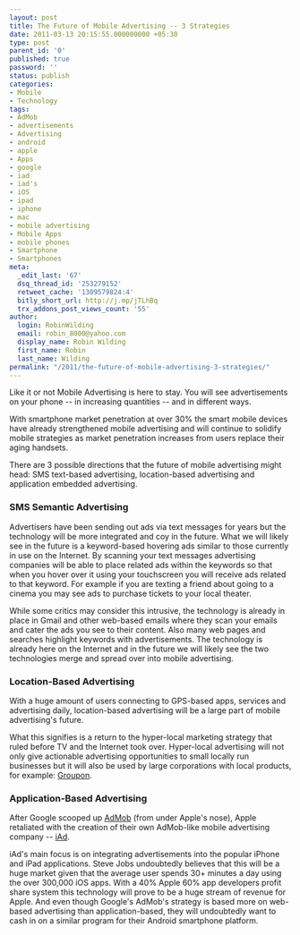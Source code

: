 ```yaml
---
layout: post
title: The Future of Mobile Advertising -- 3 Strategies
date: 2011-03-13 20:15:55.000000000 +05:30
type: post
parent_id: '0'
published: true
password: ''
status: publish
categories:
- Mobile
- Technology
tags:
- AdMob
- advertisements
- Advertising
- android
- apple
- Apps
- google
- iad
- iad's
- iOS
- ipad
- iphone
- mac
- mobile advertising
- Mobile Apps
- mobile phones
- Smartphone
- Smartphones
meta:
  _edit_last: '67'
  dsq_thread_id: '253279152'
  retweet_cache: '1309579824:4'
  bitly_short_url: http://j.mp/jTLhBq
  trx_addons_post_views_count: '55'
author:
  login: RobinWilding
  email: robin_8000@yahoo.com
  display_name: Robin Wilding
  first_name: Robin
  last_name: Wilding
permalink: "/2011/the-future-of-mobile-advertising-3-strategies/"
---
```

<p>Like it or not Mobile Advertising is here to stay. You will see advertisements on your phone -- in increasing quantities -- and in different ways. </p>
<p>With smartphone market penetration at over 30% the smart mobile devices have already strengthened mobile advertising and will continue to solidify mobile strategies as market penetration increases from users replace their aging handsets.</p>

<p>There are 3 possible directions that the future of mobile advertising might head: SMS text-based advertising, location-based advertising and application embedded advertising.</p>
<h3>SMS Semantic Advertising</h3>
<p>Advertisers have been sending out ads via text messages for years but the technology will be more integrated and coy in the future. What we will likely see in the future is a keyword-based hovering ads similar to those currently in use on the Internet. By scanning your text messages advertising companies will be able to place related ads within the keywords so that when you hover over it using your touchscreen you will receive ads related to that keyword. For example if you are texting a friend about going to a cinema you may see ads to purchase tickets to your local theater. </p>
<p>While some critics may consider this intrusive, the technology is already in place in Gmail and other web-based emails where they scan your emails and cater the ads you see to their content. Also many web pages and searches highlight keywords with advertisements. The technology is already here on the Internet and in the future we will likely see the two technologies merge and spread over into mobile advertising. </p>
<h3>Location-Based Advertising </h3>
<p>With a huge amount of users connecting to GPS-based apps, services and advertising daily, location-based advertising will be a large part of mobile advertising's future. </p>
<p>What this signifies is a return to the hyper-local marketing strategy that ruled before TV and the Internet took over. Hyper-local advertising will not only give actionable advertising opportunities to small locally run businesses but it will also be used by large corporations with local products, for example: <a href="http://www.groupon.com/">Groupon</a>.</p>
<h3>Application-Based Advertising</h3>
<p>After Google scooped up <a href="http://www.admob.com/">AdMob</a> (from under Apple's nose), Apple retaliated with the creation of their own AdMob-like mobile advertising company -- <a href="http://developer.apple.com/iad/">iAd</a>.</p>
<p>iAd's main focus is on integrating advertisements into the popular iPhone and iPad applications. Steve Jobs undoubtedly believes that this will be a huge market given that the average user spends 30+ minutes a day using the over 300,000 iOS apps.  With a 40% Apple 60% app developers profit share system this technology will prove to be a huge stream of revenue for Apple. And even though Google's AdMob's strategy is based more on web-based advertising than application-based, they will undoubtedly want to cash in on a similar program for their Android smartphone platform.</p>
